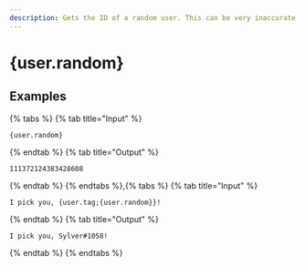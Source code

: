 ```yaml
---
description: Gets the ID of a random user. This can be very inaccurate in large (>250 member) servers.
---
```

# {user.random}
## Examples
{% tabs %}
{% tab title="Input" %}
```text
{user.random}
```
{% endtab %}
{% tab title="Output" %}
```text
111372124383428608
```
{% endtab %}
{% endtabs %},{% tabs %}
{% tab title="Input" %}
```text
I pick you, {user.tag;{user.random}}!
```
{% endtab %}
{% tab title="Output" %}
```text
I pick you, Sylver#1058!
```
{% endtab %}
{% endtabs %}